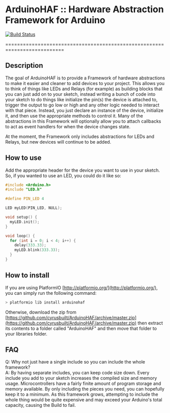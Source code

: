 # ArduinoHAF :: Hardware Abstraction Framework for Arduino

[![Build Status](https://travis-ci.org/cyrusbuilt/ArduinoHAF.svg?branch=master)](https://travis-ci.org/cyrusbuilt/ArduinoHAF)

==========================================================================

## Description

The goal of ArduinoHAF is to provide a Framework of hardware abstractions to
make it easier and cleaner to add devices to your project. This allows you to
think of things like LEDs and Relays (for example) as building blocks that you
can just add on to your sketch, instead writing a bunch of code into your sketch
to do things like initialize the pin(s) the device is attached to, trigger the
output to go low or high and any other logic needed to interact with that piece.
Instead, you just declare an instance of the device, initialize it, and then use
the appropriate methods to control it. Many of the abstractions in this
Framework will optionally allow you to attach callbacks to act as event handlers
for when the device changes state.

At the moment, the Framework only includes abstractions for LEDs and Relays, but
new devices will continue to be added.

## How to use

Add the appropriate header for the device you want to use in your sketch. So, if
you wanted to use an LED, you could do it like so:

```cpp
#include <Arduino.h>
#include "LED.h"

#define PIN_LED 4

LED myLED(PIN_LED, NULL);

void setup() {
  myLED.init();
}

void loop() {
  for (int i = 0; i < 4; i++) {
    delay(333.33);
    myLED.blink(333.33);
  }
}
```

## How to install

If you are using PlatformIO [http://platformio.org/](http://platformio.org/), you can simply run the
following command:

```bash
> platformio lib install arduinohaf
```

Otherwise, download the zip from [https://github.com/cyrusbuilt/ArduinoHAF/archive/master.zip](https://github.com/cyrusbuilt/ArduinoHAF/archive/master.zip)
then extract its contents to a folder called "ArduinoHAF" and then move that
folder to your libraries folder.

## FAQ

Q: Why not just have a single include so you can include the whole framework?  
A: By having separate includes, you can keep code size down. Every include you
add to your sketch increases the compiled size and memory usage.
Microcontrollers have a fairly finite amount of program storage and memory
available. By only including the pieces you need, you can hopefully keep it to a
minimum. As this framework grows, attempting to include the whole thing would be
quite expensive and may exceed your Arduino's total capacity, causing the Build
to fail.
